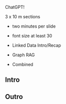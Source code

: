 <!-- title: sparql-rag-expo : Plan -->

ChatGPT!

3 x 10 m sections

* two minutes per slide
* font size at least 30

* Linked Data Intro/Recap
* Graph RAG
* Combined

## Intro

## Outro
